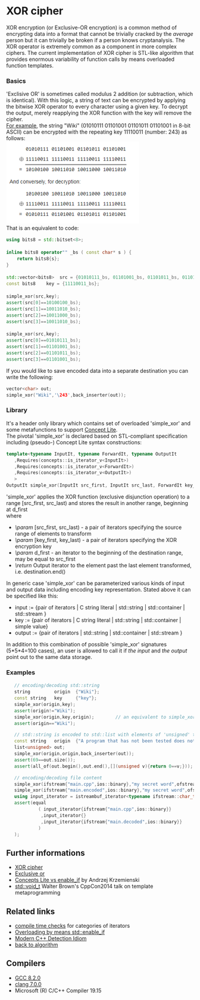 # XOR cipher
XOR encryption (or Exclusive-OR encryption) is a common method of encrypting data into a format that cannot be trivially cracked by the _average_ person but it can trivially be broken if a person knows cryptanalysis. The XOR operator is extremely common as a component in more complex ciphers. The current implementation of XOR cipher is STL-like algorithm that provides enormous variability of function calls by means overloaded function templates. 
### Basics
'Exclisive OR' is sometimes called modulus 2 addition (or subtraction, which is identical). With this logic, a string of text can be encrypted by applying the bitwise XOR operator to every character using a given key. To decrypt the output, merely reapplying the XOR function with the key will remove the cipher.   
[For example](https://en.wikipedia.org/wiki/XOR_cipher), the string "Wiki" (01010111 01101001 01101011 01101001 in 8-bit ASCII) can be encrypted with the repeating key 11110011 (number: 243) as follows:  
![example](./example.gif)  
That is an equivalent to code:
```cpp
using bits8 = std::bitset<8>;

inline bits8 operator"" _bs ( const char* s ) {
    return bits8{s};
}

std::vector<bits8>  src = {01010111_bs, 01101001_bs, 01101011_bs, 01101001_bs};
const bits8    key = {11110011_bs};

simple_xor(src,key);
assert(src[0]==10100100_bs);
assert(src[1]==10011010_bs);
assert(src[2]==10011000_bs);
assert(src[3]==10011010_bs);

simple_xor(src,key);
assert(src[0]==01010111_bs);
assert(src[1]==01101001_bs);
assert(src[2]==01101011_bs);
assert(src[3]==01101001_bs);
```
If you would like to save encoded data into a separate destination you can write the following:  
```cpp
vector<char> out;
simple_xor("Wiki",'\243',back_inserter(out));
```
### Library
It's a header only library which contains set of overloaded 'simple_xor' and some metafunctions to support [Concept Lite](http://www.open-std.org/jtc1/sc22/wg21/docs/papers/2013/n3580.pdf).  
The pivotal 'simple_xor' is declared based on STL-compliant specification including (pseudo-) Concept Lite syntax constructions:
```cpp
template<typename InputIt, typename ForwardIt, typename OutputIt
   ,Requires(concepts::is_iterator_v<InputIt>)
   ,Requires(concepts::is_iterator_v<ForwardIt>)
   ,Requires(concepts::is_iterator_v<OutputIt>)
   >
OutputIt simple_xor(InputIt src_first, InputIt src_last, ForwardIt key_first, ForwardIt key_last, OutputIt d_first);
```
'simple_xor' applies the XOR function (exclusive disjunction operation) to a range [src_first, src_last) and stores the result in another range, beginning at d_first  
where  
- _\param_ [src_first, src_last) - a pair of iterators specifying the source range of elements to transform
- _\param_ [key_first, key_last) - a pair of iterators specifying the XOR encryption key
- _\param_ d_first - an iterator to the beginning of the destination range, may be equal to src_first
- _\return_ Output iterator to the element past the last element transformed, i.e. destination.end()  

In generic case 'simple_xor' can be parameterized various kinds of input and output  data including encoding key representation. Stated above it can be specified like this:  
- input  := {pair of iterators | C string literal | std\::string | std\::container | std\::stream }
- key    := {pair of iterators | C string literal | std\::string | std\::container | simple value}
- output := {pair of iterators | std\::string | std\::container | std\::stream }  

In addition to this combination of possible 'simple_xor' signatures (5\*5\*4=100 cases), an user is allowed to call it if _the input_ and _the output_ point out to the same data storage. 

### Examples
```cpp
   // encoding/decoding std::string
   string         origin  {"Wiki"};
   const string   key     {"key"};
   simple_xor(origin,key);
   assert(origin!="Wiki");
   simple_xor(origin,key,origin);        // an equivalent to simple_xor(origin,key);
   assert(origin=="Wiki");
```
```cpp
   // std::string is encoded to std::list with elements of 'unsigned' type 
   const string   origin  {"A program that has not been tested does not work. --Bjarne Stroustrup"};
   list<unsigned> out;
   simple_xor(origin,origin,back_inserter(out));
   assert(69==out.size());
   assert(all_of(out.begin(),out.end(),[](unsigned v){return 0==v;}));
```
```cpp
   // encoding/decoding file content
   simple_xor(ifstream{"main.cpp",ios::binary},"my secret word",ofstream{"main.encoded",ios::binary}); 
   simple_xor(ifstream{"main.encoded",ios::binary},"my secret word",ofstream{"main.decoded",ios::binary}); 
   using input_iterator = istreambuf_iterator<typename ifstream::char_type>;
   assert(equal
            ( input_iterator{ifstream{"main.cpp",ios::binary}}
             ,input_iterator{}
             ,input_iterator{ifstream{"main.decoded",ios::binary}}
            )
   );
```
## Further informations
* [XOR cipher](https://en.wikipedia.org/wiki/XOR_cipher)
* [Exclusive or](https://en.wikipedia.org/wiki/Exclusive_or)
* [Concepts Lite vs enable_if](https://akrzemi1.wordpress.com/2016/09/21/concepts-lite-vs-enable_if/) by Andrzej Krzemienski
* [std::void_t](https://www.youtube.com/watch?v=a0FliKwcwXE&feature=youtu.be&t=52m50s) Walter Brown's CppCon2014 talk on template metaprogramming

## Related links
* [compile time checks](../../iterator_traits2) for categories of iterators
* [Overloading by means std::enable_if](https://github.com/nikolaAV/Modern-Cpp/tree/master/concept%20(pceudo)/enable_if_overloading)
* [Modern C++ Detection Idiom](https://github.com/nikolaAV/Modern-Cpp/tree/master/concept%20(pceudo)/detection_idiom)
* [back to algorithm](../)

## Compilers
* [GCC 8.2.0](https://wandbox.org/)
* [clang 7.0.0](https://wandbox.org/)
* Microsoft (R) C/C++ Compiler 19.15 
